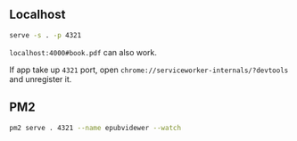 ## Localhost

```sh
serve -s . -p 4321
```

`localhost:4000#book.pdf` can also work.

If app take up `4321` port, open `chrome://serviceworker-internals/?devtools` and unregister it.

## PM2

```sh
pm2 serve . 4321 --name epubvidewer --watch
```